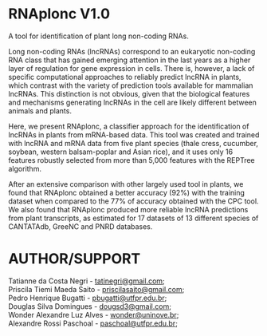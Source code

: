 # RNAplonc V1.0

A tool for identification of plant long non-coding RNAs.

Long non-coding RNAs (lncRNAs) correspond to an eukaryotic non-coding RNA class that has gained emerging attention in the last years as a higher layer of regulation for gene expression in cells. There is, however, a lack of specific computational approaches to reliably predict lncRNA in plants, which contrast with the variety of prediction tools available for mammalian lncRNAs. This distinction is not obvious, given that the biological features and mechanisms generating lncRNAs in the cell are likely different between animals and plants.

Here, we present RNAplonc, a classifier approach for the identification of lncRNAs in plants from mRNA-based data. This tool was created and trained with lncRNA and mRNA data from five plant species (thale cress, cucumber, soybean, western balsam-poplar and Asian rice), and it uses only 16 features robustly selected from more than 5,000 features with the REPTree algorithm.

After an extensive comparison with other largely used tool in plants, we found that RNAplonc obtained a better accuracy (92%) with the training dataset when compared to the 77% of accuracy obtained with the CPC tool. We also found that RNAplonc produced more reliable lncRNA predictions from plant transcripts, as estimated for 17 datasets of 13 different species of CANTATAdb, GreeNC and PNRD databases.

# AUTHOR/SUPPORT

Tatianne da Costa Negri - tatinegri@gmail.com;</br>
Priscila Tiemi Maeda Saito - priscilasaito@gmail.com;</br>
Pedro Henrique Bugatti - pbugatti@utfpr.edu.br;</br>
Douglas Silva Domingues - dougsd3@gmail.com;</br>
Wonder Alexandre Luz Alves - wonder@uninove.br;</br>
Alexandre Rossi Paschoal - paschoal@utfpr.edu.br;</br>
